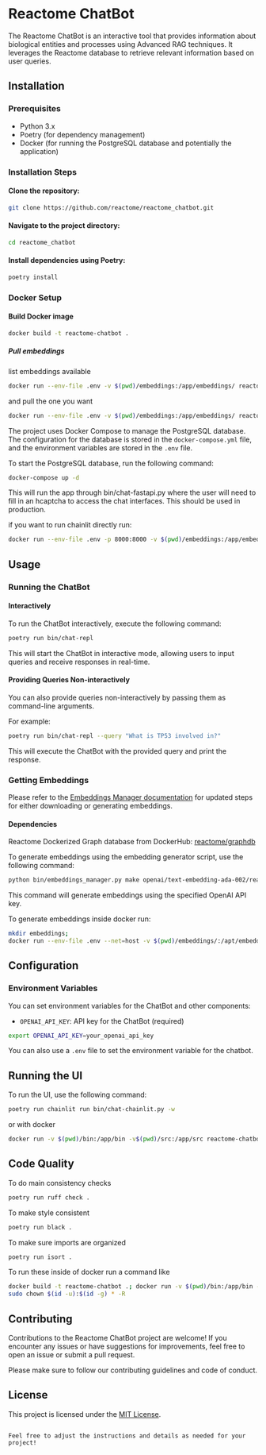 # Reactome ChatBot

The Reactome ChatBot is an interactive tool that provides information about biological entities and processes using Advanced RAG techniques. It leverages the Reactome database to retrieve relevant information based on user queries.


## Installation

### Prerequisites

- Python 3.x
- Poetry (for dependency management)
- Docker (for running the PostgreSQL database and potentially the application)

### Installation Steps

#### Clone the repository:

```bash
git clone https://github.com/reactome/reactome_chatbot.git
```
#### Navigate to the project directory:

```bash
cd reactome_chatbot
```

#### Install dependencies using Poetry:

```bash
poetry install
```

### Docker Setup


#### Build Docker image

```bash
docker build -t reactome-chatbot .
```

##### Pull embeddings

list embeddings available

```bash
docker run --env-file .env -v $(pwd)/embeddings:/app/embeddings/ reactome-chatbot /bin/bash -c "./bin/embeddings_manager ls-remote"
```

and pull the one you want

```bash
docker run --env-file .env -v $(pwd)/embeddings:/app/embeddings/ reactome-chatbot /bin/bash -c "./bin/embeddings_manager install <the-embedding-from-ls-remote>"
```

The project uses Docker Compose to manage the PostgreSQL database. The configuration for the database is stored in the `docker-compose.yml` file, and the environment variables are stored in the `.env` file.

To start the PostgreSQL database, run the following command:

```bash
docker-compose up -d
```

This will run the app through bin/chat-fastapi.py where the user will need to fill in an hcaptcha to access the chat interfaces. This should be used in production. 

if you want to run chainlit directly run:

```bash
docker run --env-file .env -p 8000:8000 -v $(pwd)/embeddings:/app/embeddings reactome-chatbot /bin/bash -c "chainlit run bin/chat-chainlit.py -w"
```

## Usage

### Running the ChatBot

#### Interactively
To run the ChatBot interactively, execute the following command:

```bash
poetry run bin/chat-repl
```
This will start the ChatBot in interactive mode, allowing users to input queries and receive responses in real-time.

#### Providing Queries Non-interactively
You can also provide queries non-interactively by passing them as command-line arguments.

For example:

```bash
poetry run bin/chat-repl --query "What is TP53 involved in?"
```
This will execute the ChatBot with the provided query and print the response.

### Getting Embeddings

Please refer to the [Embeddings Manager documentation](docs/embeddings_manager.md) for updated steps for either downloading or generating embeddings.

#### Dependencies

Reactome Dockerized Graph database from DockerHub: [reactome/graphdb](https://hub.docker.com/r/reactome/graphdb)

To generate embeddings using the embedding generator script, use the following command:

```bash
python bin/embeddings_manager.py make openai/text-embedding-ada-002/reactome/Release89 --openai-key=<your-key>
```
This command will generate embeddings using the specified OpenAI API key.

To generate embeddings inside docker run:
```bash
mkdir embeddings;
docker run --env-file .env --net=host -v $(pwd)/embeddings/:/apt/embeddings/ --rm reactome-chatbot bash -c "/app/bin/embedding_generator;
```


## Configuration

### Environment Variables
You can set environment variables for the ChatBot and other components:

- `OPENAI_API_KEY`: API key for the ChatBot (required)

```bash
export OPENAI_API_KEY=your_openai_api_key
```

You can also use a `.env` file to set the environment variable for the chatbot.

## Running the UI

To run the UI, use the following command:

```bash
poetry run chainlit run bin/chat-chainlit.py -w
```
or with docker

```bash
docker run -v $(pwd)/bin:/app/bin -v$(pwd)/src:/app/src reactome-chatbot /bin/bash -c "chainlit run bin/chat-chainlit.py -w"
```
## Code Quality

To do main consistency checks
```bash
poetry run ruff check .
```

To make style consistent

```bash
poetry run black .
```

To make sure imports are organized


```bash
poetry run isort .
```

To run these inside of docker run a command like
```bash
docker build -t reactome-chatbot .; docker run -v $(pwd)/bin:/app/bin -v$(pwd)/src:/app/src reactome-chatbot /bin/bash -c "poetry run ruff ."
sudo chown $(id -u):$(id -g) * -R
```

## Contributing
Contributions to the Reactome ChatBot project are welcome! If you encounter any issues or have suggestions for improvements, feel free to open an issue or submit a pull request.

Please make sure to follow our contributing guidelines and code of conduct.

## License

This project is licensed under the [MIT License](LICENSE).
```

Feel free to adjust the instructions and details as needed for your project!
